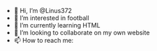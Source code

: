 - 👋 Hi, I’m @Linus372
- 👀 I’m interested in football
- 🌱 I’m currently learning HTML
- 💞️ I’m looking to collaborate on my own website
- 📫 How to reach me: 

<!---
Linus372/Linus372 is a ✨ special ✨ repository because its `README.md` (this file) appears on your GitHub profile.
You can click the Preview link to take a look at your changes.
--->
